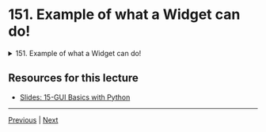 # 151. Example of what a Widget can do!

<details>
  <summary> 151. Example of what a Widget can do! </summary>

-   [Notebook: 19-Bonus-Material-Introduction-to-GUIs](https://github.com/Pierian-Data/Complete-Python-3-Bootcamp/tree/master/19-Bonus%20Material%20-%20Introduction%20to%20GUIs)

-   [Codebase: 19-Bonus-Material-Introduction-to-GUIs](../../../codebase/python-camp/19-Bonus-Material-Introduction-to-GUIs)

</details> 

## Resources for this lecture

-   [Slides: 15-GUI Basics with Python](https://docs.google.com/presentation/d/1VkDvZ0Z8sCuRY5wN0mNf76MkK71UjlBVnAvVCWBBErc/edit#slide=id.p)



---

[Previous](./150_Widget-Styling-and-Layouts.md) | [Next](./152_Objects-and-Data-Structures-Assessment-Solutions.md)